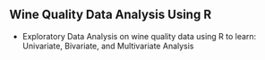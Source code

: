 ## Wine Quality Data Analysis Using R
- Exploratory Data Analysis on wine quality data using R to learn: Univariate, Bivariate, and Multivariate Analysis
